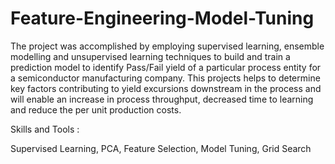 # Feature-Engineering-Model-Tuning
The project was accomplished by employing supervised learning, ensemble modelling and unsupervised learning techniques to build and train a prediction model to identify Pass/Fail yield of a particular process entity for a semiconductor manufacturing company. This projects helps to determine key factors contributing to yield excursions downstream in the process and will enable an increase in process throughput, decreased time to learning and reduce the per unit production costs.

Skills and Tools : 

Supervised Learning, PCA, Feature Selection, Model Tuning, Grid Search

